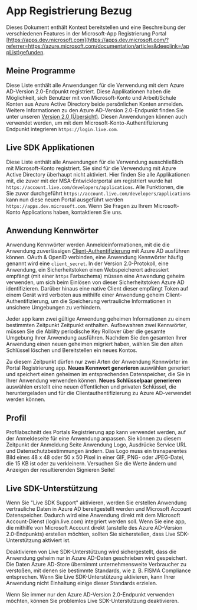 <properties
    pageTitle="Hilfethemen der App-Registrierung Portal | Microsoft Azure"
    description="Eine Beschreibung der verschiedenen Features in Microsoft app Registrierung Portal."
    services="active-directory"
    documentationCenter=""
    authors="dstrockis"
    manager="mbaldwin"
    editor=""/>

<tags
    ms.service="active-directory"
    ms.workload="identity"
    ms.tgt_pltfrm="na"
    ms.devlang="na"
    ms.topic="article"
    ms.date="09/16/2016"
    ms.author="dastrock"/>

# <a name="app-registration-reference"></a>App Registrierung Bezug
Dieses Dokument enthält Kontext bereitstellen und eine Beschreibung der verschiedenen Features in der Microsoft-App Registrierung Portal [https://apps.dev.microsoft.com](https://apps.dev.microsoft.com/?referrer=https://azure.microsoft.com/documentation/articles&deeplink=/appList)gefunden.

## <a name="my-applications"></a>Meine Programme
Diese Liste enthält alle Anwendungen für die Verwendung mit dem Azure AD-Version 2.0-Endpunkt registriert.  Diese Applikationen haben die Möglichkeit, sich Benutzer mit von Microsoft-Konto und Arbeit/Schule Konten aus Azure Active Directory beide persönlichen Konten anmelden.  Weitere Informationen zu den Azure AD-Version 2.0-Endpunkt finden Sie unter unseren [Version 2.0 (Übersicht)](active-directory-appmodel-v2-overview.md).  Diesen Anwendungen können auch verwendet werden, um mit dem Microsoft-Konto-Authentifizierung Endpunkt integrieren `https://login.live.com`.

## <a name="live-sdk-applications"></a>Live SDK Applikationen
Diese Liste enthält alle Anwendungen für die Verwendung ausschließlich mit Microsoft-Konto registriert.  Sie sind für die Verwendung mit Azure Active Directory überhaupt nicht aktiviert.  Hier finden Sie alle Applikationen mit, die zuvor mit der MSA-Entwicklerportal am registriert wurde hat `https://account.live.com/developers/applications`.  Alle Funktionen, die Sie zuvor durchgeführt `https://account.live.com/developers/applications` kann nun diese neuen Portal ausgeführt werden `https://apps.dev.microsoft.com`.  Wenn Sie Fragen zu Ihrem Microsoft-Konto Applications haben, kontaktieren Sie uns.

## <a name="application-secrets"></a>Anwendung Kennwörter
Anwendung Kennwörter werden Anmeldeinformationen, mit die die Anwendung zuverlässigen [Client-Authentifizierung](http://tools.ietf.org/html/rfc6749#section-2.3) mit Azure AD ausführen können.  OAuth & OpenID verbinden, eine Anwendung Kennwörter häufig genannt wird eine `client_secret`.  In der Version 2.0-Protokoll, eine Anwendung, ein Sicherheitstoken einen Webspeicherort adressiert empfängt (mit einer `https` Farbschema) müssen eine Anwendung geheim verwenden, um sich beim Einlösen von dieser Sicherheitstoken Azure AD identifizieren.  Darüber hinaus eine native Client dieser empfängt Token auf einem Gerät wird verboten aus mithilfe einer Anwendung geheim Client-Authentifizierung, um die Speicherung vertrauliche Informationen in unsichere Umgebungen zu verhindern.

Jeder app kann zwei gültige Anwendung geheimen Informationen zu einem bestimmten Zeitpunkt Zeitpunkt enthalten.  Aufbewahren zwei Kennwörter, müssen Sie die Ablilty periodische Key Rollover über die gesamte Umgebung Ihrer Anwendung ausführen.  Nachdem Sie den gesamten Ihrer Anwendung einen neuen geheimen migriert haben, wählen Sie den alten Schlüssel löschen und Bereitstellen ein neues Kontos.

Zu diesem Zeitpunkt dürfen nur zwei Arten der Anwendung Kennwörter im Portal Registrierung app.  **Neues Kennwort generieren** auswählen generiert und speichert einen geheimen im entsprechenden Datenspeicher, die Sie in Ihrer Anwendung verwenden können.  **Neues Schlüsselpaar generieren** auswählen erstellt eine neuen öffentlichen und privaten Schlüssel, die heruntergeladen und für die Clientauthentifizierung zu Azure AD-verwendet werden können.

## <a name="profile"></a>Profil
Profilabschnitt des Portals Registrierung app kann verwendet werden, auf der Anmeldeseite für eine Anwendung anpassen.  Sie können zu diesem Zeitpunkt der Anmeldung Seite Anwendung Logo, Ausdrücke Service URL und Datenschutzbestimmungen ändern.  Das Logo muss ein transparentes Bild eines 48 x 48 oder 50 x 50 Pixel in einer GIF, PNG- oder JPEG-Datei, die 15 KB ist oder zu verkleinern.  Versuchen Sie die Werte ändern und Anzeigen der resultierenden Signieren Seite!

## <a name="live-sdk-support"></a>Live SDK-Unterstützung
Wenn Sie "Live SDK Support" aktivieren, werden Sie erstellen Anwendung vertrauliche Daten in Azure AD bereitgestellt werden und Microsoft Account Datenspeicher.  Dadurch wird eine Anwendung direkt mit dem Microsoft Account-Dienst (login.live.com) integriert werden soll.  Wenn Sie eine app, die mithilfe von Microsoft Account direkt (anstelle des Azure AD-Version 2.0-Endpunkts) erstellen möchten, sollten Sie sicherstellen, dass Live SDK-Unterstützung aktiviert ist.

Deaktivieren von Live SDK-Unterstützung wird sichergestellt, dass die Anwendung geheim nur in Azure AD-Daten geschrieben wird gespeichert.  Die Daten Azure AD-Store übernimmt unternehmensweite Verbraucher zu verstoßen, mit denen sie bestimmte Standards, wie z. B. FISMA Compliance entsprechen.  Wenn Sie Live SDK-Unterstützung aktivieren, kann Ihrer Anwendung nicht Einhaltung einige dieser Standards erzielen.

Wenn Sie immer nur den Azure AD-Version 2.0-Endpunkt verwenden möchten, können Sie problemlos Live SDK-Unterstützung deaktivieren.

